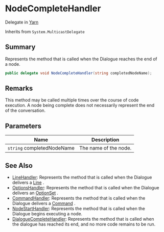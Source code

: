 # NodeCompleteHandler

Delegate in [Yarn](./)

Inherits from `System.MulticastDelegate`

## Summary

Represents the method that is called when the Dialogue reaches the end of a node.

```csharp
public delegate void NodeCompleteHandler(string completedNodeName);
```

## Remarks

This method may be called multiple times over the course of code execution. A node being complete does not necessarily represent the end of the conversation.

## Parameters

| Name                       | Description           |
| -------------------------- | --------------------- |
| `string` completedNodeName | The name of the node. |

## See Also

* [LineHandler](yarn.linehandler.md): Represents the method that is called when the Dialogue delivers a [Line](yarn.line/) .
* [OptionsHandler](yarn.optionshandler.md): Represents the method that is called when the Dialogue delivers an [OptionSet](yarn.optionset/) .
* [CommandHandler](yarn.commandhandler.md): Represents the method that is called when the Dialogue delivers a [Command](yarn.command/) .
* [NodeStartHandler](yarn.nodestarthandler.md): Represents the method that is called when the Dialogue begins executing a node.
* [DialogueCompleteHandler](yarn.dialoguecompletehandler.md): Represents the method that is called when the dialogue has reached its end, and no more code remains to be run.
